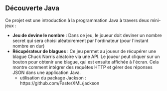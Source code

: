 <h2>Découverte Java</h2>
<p>
    Ce projet est une introduction à la programmation Java à travers deux mini-jeux :
</p>
<ul>
    <li>
        <strong>Jeu de devine le nombre</strong> :  Dans ce jeu, le joueur doit deviner un nombre secret qui sera choisi aléatoirement par l'ordinateur (pour l'instant nombre en dur)
    </li>
    <li>
        <strong>Récupérateur de blagues</strong> : Ce jeu permet au joueur de récupérer une blague Chuck Norris aléatoire via une API. Le joueur peut cliquer sur un bouton pour obtenir une blague, qui est ensuite affichée à l'écran. Cela montre comment intégrer des requêtes HTTP et gérer des réponses JSON dans une application Java.
    <ul>
    <li>utilisation du package Jackson : https://github.com/FasterXML/jackson</li>
    </ul>
</li>
    
</ul>
